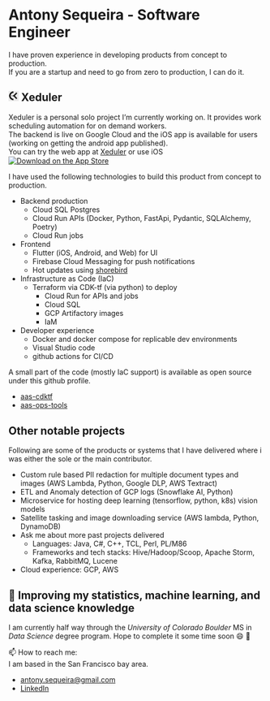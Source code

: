 # Antony Sequeira - Software Engineer
I have proven experience in developing products from concept to production.  
If you are a startup and need to go from zero to production, I can do it.  

## <img src="assets/Xeduler-icon-maskable-512.png" alt="Xeduler logo" width="20" height="20"> Xeduler
Xeduler is a personal solo project I’m currently working on.
It provides work scheduling automation for on demand workers.  
The backend is live on Google Cloud and the iOS app is available for users (working on getting the android app published).  
You can try the web app at [Xeduler](https://xeduler.web.app/) or use iOS
<a href="https://apps.apple.com/us/app/xeduler/id6654929192?itscg=30200&itsct=apps_box_badge&mttnsubad=6654929192"
    style="display: inline-block;">
    <img
      src="https://toolbox.marketingtools.apple.com/api/v2/badges/download-on-the-app-store/black/en-us?releaseDate=1726704000"
      alt="Download on the App Store"
      style="width: 123px; height: 41px; vertical-align: middle; object-fit: contain;" />
  </a>  

I have used the following technologies to build this product from concept to production.  

- Backend production
  - Cloud SQL Postgres
  - Cloud Run APIs (Docker, Python, FastApi, Pydantic, SQLAlchemy, Poetry)
  - Cloud Run jobs
- Frontend
  - Flutter (iOS, Android, and Web) for UI
  - Firebase Cloud Messaging for push notifications
  - Hot updates using [shorebird](https://shorebird.dev/)
- Infrastructure as Code (IaC)
  - Terraform via CDK-tf (via python) to deploy
    - Cloud Run for APIs and jobs
    - Cloud SQL
    - GCP Artifactory images
    - IaM
- Developer experience
  - Docker and docker compose for replicable dev environments
  - Visual Studio code
  - github actions for CI/CD

A small part of the code (mostly IaC support) is available as open source under this github profile.  
 - [aas-cdktf](https://github.com/asequeira-os/aas-cdktf)
 - [aas-ops-tools](https://github.com/asequeira-os/aas-ops-tools)

## Other notable projects
Following are some of the products or systems that I have delivered where i was either the sole or the main contributor.

- Custom rule based PII redaction for multiple document types and images (AWS Lambda, Python, Google DLP, AWS Textract)
- ETL and Anomaly detection of GCP logs (Snowflake AI, Python)
- Microservice for hosting deep learning (tensorflow, python, k8s) vision models
- Satellite tasking and image downloading service (AWS lambda, Python, DynamoDB)
- Ask me about more past projects delivered
  - Languages: Java, C#, C++, TCL, Perl, PL/M86
  - Frameworks and tech stacks: Hive/Hadoop/Scoop, Apache Storm, Kafka, RabbitMQ, Lucene 
- Cloud experience: GCP, AWS


## 🌱 Improving my statistics, machine learning, and data science knowledge
I am currently half way through the _University of Colorado Boulder_ MS in _Data Science_ degree program. Hope to complete it some time soon :smile: :crossed_fingers:

 

📫 How to reach me:  
I am based in the San Francisco bay area.  
- antony.sequeira@gmail.com  
- [LinkedIn](https://www.linkedin.com/in/asequeir)




<!--
**asequeira-os/asequeira-os** is a ✨ _special_ ✨ repository because its `README.md` (this file) appears on your GitHub profile.
-->
